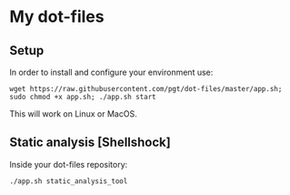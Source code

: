 # My dot-files

## Setup

In order to install and configure your environment use:

```
wget https://raw.githubusercontent.com/pgt/dot-files/master/app.sh; sudo chmod +x app.sh; ./app.sh start
```

This will work on Linux or MacOS.

## Static analysis [Shellshock]

Inside your dot-files repository:

```
./app.sh static_analysis_tool
```

